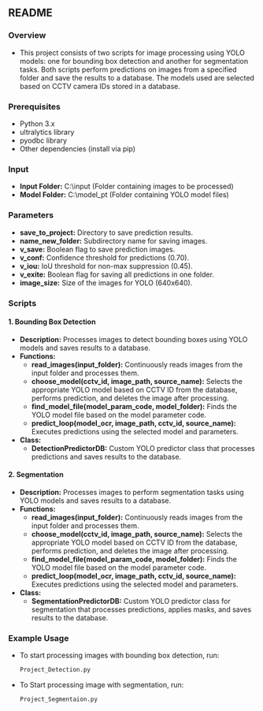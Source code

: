 ## README

### Overview
- This project consists of two scripts for image processing using YOLO models: one for bounding box detection and another for segmentation tasks. Both scripts perform predictions on images from a specified folder and save the results to a database. The models used are selected based on CCTV camera IDs stored in a database.

### Prerequisites
- Python 3.x
- ultralytics library
- pyodbc library
- Other dependencies (install via pip)

### Input
- **Input Folder:** C:\input (Folder containing images to be processed)
- **Model Folder:** C:\model_pt (Folder containing YOLO model files)

### Parameters
- **save_to_project:** Directory to save prediction results.
- **name_new_folder:** Subdirectory name for saving images.
- **v_save:** Boolean flag to save prediction images.
- **v_conf:** Confidence threshold for predictions (0.70).
- **v_iou:** IoU threshold for non-max suppression (0.45).
- **v_exite:** Boolean flag for saving all predictions in one folder.
- **image_size:** Size of the images for YOLO (640x640).

### Scripts

#### 1. Bounding Box Detection
- **Description:** Processes images to detect bounding boxes using YOLO models and saves results to a database.
- **Functions:**
  - **read_images(input_folder):** Continuously reads images from the input folder and processes them.
  - **choose_model(cctv_id, image_path, source_name):** Selects the appropriate YOLO model based on CCTV ID from the database, performs prediction, and deletes the image after processing.
  - **find_model_file(model_param_code, model_folder):** Finds the YOLO model file based on the model parameter code.
  - **predict_loop(model_ocr, image_path, cctv_id, source_name):** Executes predictions using the selected model and parameters.
- **Class:**
  - **DetectionPredictorDB:** Custom YOLO predictor class that processes predictions and saves results to the database.

#### 2. Segmentation
- **Description:** Processes images to perform segmentation tasks using YOLO models and saves results to a database.
- **Functions:**
  - **read_images(input_folder):** Continuously reads images from the input folder and processes them.
  - **choose_model(cctv_id, image_path, source_name):** Selects the appropriate YOLO model based on CCTV ID from the database, performs prediction, and deletes the image after processing.
  - **find_model_file(model_param_code, model_folder):** Finds the YOLO model file based on the model parameter code.
  - **predict_loop(model_ocr, image_path, cctv_id, source_name):** Executes predictions using the selected model and parameters.
- **Class:**
  - **SegmentationPredictorDB:** Custom YOLO predictor class for segmentation that processes predictions, applies masks, and saves results to the database.

### Example Usage
- To start processing images with bounding box detection, run:
  ```bash
  Project_Detection.py
- To Start processing image with segmentation, run:
   ```bash
  Project_Segmentaion.py
  
